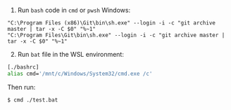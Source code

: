 1. Run `bash` code in `cmd` or `pwsh` Windows:

```pwsh
"C:\Program Files (x86)\Git\bin\sh.exe" --login -i -c "git archive master | tar -x -C $0" "%~1"
"C:\Program Files\Git\bin\sh.exe" --login -i -c "git archive master | tar -x -C $0" "%~1"
```

2. Run `bat` file in the WSL environment:

```bash
[./bashrc]
alias cmd='/mnt/c/Windows/System32/cmd.exe /c'
```

Then run: 

```bash
$ cmd ./test.bat
```
